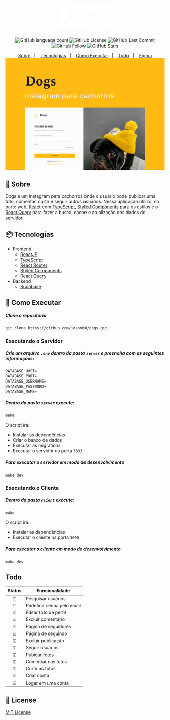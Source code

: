 <h1 align="center">
  <img width="200" src="./.github/dogs-logo.svg" />
</h1>

<p align="center">
  <img alt="GitHub language count" src="https://img.shields.io/github/languages/count/joaom00/dogs">
  <img alt="GitHub License" src="https://img.shields.io/github/license/joaom00/dogs"> 
  <img alt="GitHub Last Commit" src="https://img.shields.io/github/last-commit/joaom00/dogs"> 
  <img alt="GitHub Follow" src="https://img.shields.io/github/followers/joaom00?label=Follow"> 
  <img alt="GitHub Stars" src="https://img.shields.io/github/stars/joaom00/dogs?style=social"> 
</p>

<div align="center">
  <a href="#-sobre">Sobre</a>&nbsp;&nbsp;&nbsp;|&nbsp;&nbsp;&nbsp;
  <a href="#-tecnologias">Tecnologias</a>&nbsp;&nbsp;&nbsp;|&nbsp;&nbsp;&nbsp;
  <a href="#-como-executar">Como Executar</a>&nbsp;&nbsp;&nbsp;|&nbsp;&nbsp;&nbsp;
  <a href="#-todo">Todo</a>&nbsp;&nbsp;&nbsp;|&nbsp;&nbsp;&nbsp;
  <a href="https://www.figma.com/file/qZVVZzTWNF4SrAUqDqdiG2/Dogs?node-id=201%3A2">Figma</a>
</div>

<img src="./.github/dogs.jpg" />

## 🔖 Sobre

Dogs é um instagram para cachorros onde o usuário pode publicar uma foto, comentar, curtir e seguir outros usuários. Nessa aplicação utilizo, na parte web, [React](https://reactjs.org) com [TypeScript](https://www.typescriptlang.com), [Styled Components](https://styled-components.com) para os estilos e o [React Query](https://react-query.tanstack.com) para fazer a busca, cache e atualização dos dados do servidor.

## 📦 Tecnologias

- Frontend
  - [ReactJS](https://reactjs.org)
  - [TypeScript](https://www.typescriptlang.org)
  - [React Router](https://reactrouter.com)
  - [Styled Components](https://styled-components.com)
  - [React Query](https://react-query.tanstack.com)
- Backend
  - [Supabase](https://supabase.com/)

## 🚀 Como Executar

##### Clone o repositório

```
git clone https://github.com/joaom00/dogs.git
```

### Executando o Servidor

##### Crie um arquivo `.env` dentro da pasta `server` e preencha com as seguintes informações:

```
DATABASE_HOST=
DATABASE_PORT=
DATABASE_USERNAME=
DATABASE_PASSWORD=
DATABASE_NAME=
```

##### Dentro da pasta `server` execute:

```
make
```

O script irá:

- Instalar as dependências
- Criar o banco de dados
- Executar as migrations
- Executar o servidor na porta `3333`

##### Para executar o servidor em modo de desenvolvimento

```
make dev
```

### Executando o Cliente

##### Dentro da pasta `client` execute:

```
make
```

O script irá:

- Instalar as dependências
- Executar o cliente na porta `3000`

##### Para executar o cliente em modo de desenvolvimento

```
make dev
```

## Todo

| Status  | Funcionalidade             |
| :-----: | -------------------------- |
| &#9744; | Pesquisar usuários         |
| &#9744; | Redefinir senha pelo email |
| &#9745; | Editar foto de perfil      |
| &#9745; | Excluir comentário         |
| &#9745; | Página de seguidores       |
| &#9745; | Página de seguindo         |
| &#9745; | Excluir publicação         |
| &#9745; | Seguir usuários            |
| &#9745; | Pubicar fotos              |
| &#9745; | Comentar nas fotos         |
| &#9745; | Curtir as fotos            |
| &#9745; | Criar conta                |
| &#9745; | Logar em uma conta         |

## 📝 License

[MIT License](./LICENSE)
